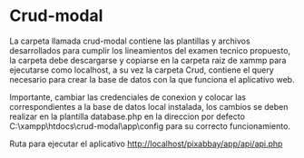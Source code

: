 # Crud-modal

La carpeta llamada crud-modal contiene las plantillas y archivos desarrollados para cumplir los lineamientos del examen tecnico propuesto, la carpeta debe descargarse y copiarse en la carpeta raiz de xammp para ejecutarse como localhost, a su vez la carpeta Crud, contiene el query necesario para crear la base de datos con la que funciona el aplicativo web.

Importante, cambiar las credenciales de conexion y colocar las correspondientes a la base de datos local instalada, los cambios se deben realizar en la plantilla database.php en la direccion por defecto C:\xampp\htdocs\crud-modal\app\config para su correcto funcionamiento.

Ruta para ejecutar el aplicativo [http://localhost/pixabbay/app/api/api.php](http://localhost/crud-modal/app/usuarios/index.php)
